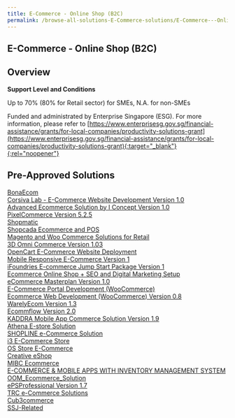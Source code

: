 ```yaml
---
title: E-Commerce - Online Shop (B2C)
permalink: /browse-all-solutions-E-Commerce-solutions/E-Commerce---Online-Shop--B2C-
---
```


## E-Commerce - Online Shop (B2C)
## Overview

**Support Level and Conditions**

Up to 70% (80% for Retail sector)  for SMEs, N.A. for non-SMEs

Funded and administrated by Enterprise Singapore (ESG). For more information, please refer to
[https://www.enterprisesg.gov.sg/financial-assistance/grants/for-local-companies/productivity-solutions-grant](https://www.enterprisesg.gov.sg/financial-assistance/grants/for-local-companies/productivity-solutions-grant){:target="_blank"}{:rel="noopener"}

## Pre-Approved Solutions

<a href='/productivity-solutions-grant/solutionrepo/solution248' target='_blank'>BonaEcom</a><br>
<a href='/productivity-solutions-grant/solutionrepo/solution307' target='_blank'>Corsiva Lab - E-Commerce Website Development Version 1.0 </a><br>
<a href='/productivity-solutions-grant/solutionrepo/solution467' target='_blank'>Advanced Ecommerce Solution by I Concept Version 1.0 </a><br>
<a href='/productivity-solutions-grant/solutionrepo/solution709' target='_blank'>PixelCommerce Version 5.2.5</a><br>
<a href='/productivity-solutions-grant/solutionrepo/solution783' target='_blank'>Shopmatic</a><br>
<a href='/productivity-solutions-grant/solutionrepo/solution931' target='_blank'>Shopcada Ecommerce and POS</a><br>
<a href='/productivity-solutions-grant/solutionrepo/solution1243' target='_blank'>Magento and Woo Commerce Solutions for Retail</a><br>
<a href='/productivity-solutions-grant/solutionrepo/solution1390' target='_blank'>3D Omni Commerce Version 1.03</a><br>
<a href='/productivity-solutions-grant/solutionrepo/solution1446' target='_blank'>OpenCart E-Commerce Website Deployment</a><br>
<a href='/productivity-solutions-grant/solutionrepo/solution1526' target='_blank'>Mobile Responsive E-Commerce Version 1</a><br>
<a href='/productivity-solutions-grant/solutionrepo/solution1671' target='_blank'>iFoundries E-commerce Jump Start Package Version 1</a><br>
<a href='/productivity-solutions-grant/solutionrepo/solution1815' target='_blank'>Ecommerce Online Shop + SEO and Digital Marketing Setup</a><br>
<a href='/productivity-solutions-grant/solutionrepo/solution2089' target='_blank'>eCommerce Masterplan Version 1.0</a><br>
<a href='/productivity-solutions-grant/solutionrepo/solution2102' target='_blank'>E-Commerce Portal Development (WooCommerce)</a><br>
<a href='/productivity-solutions-grant/solutionrepo/solution2110' target='_blank'>Ecommerce Web Development (WooCommerce) Version 0.8</a><br>
<a href='/productivity-solutions-grant/solutionrepo/solution2196' target='_blank'>WarelyEcom Version 1.3</a><br>
<a href='/productivity-solutions-grant/solutionrepo/solution2262' target='_blank'>Ecommflow Version 2.0</a><br>
<a href='/productivity-solutions-grant/solutionrepo/solution2268' target='_blank'>KADDRA Mobile App Commerce Solution Version 1.9</a><br>
<a href='/productivity-solutions-grant/solutionrepo/solution2302' target='_blank'>Athena E-store Solution</a><br>
<a href='/productivity-solutions-grant/solutionrepo/solution2324' target='_blank'>SHOPLINE e-Commerce Solution</a><br>
<a href='/productivity-solutions-grant/solutionrepo/solution2356' target='_blank'>i3 E-Commerce Store</a><br>
<a href='/productivity-solutions-grant/solutionrepo/solution2415' target='_blank'>OS Store E-Commerce</a><br>
<a href='/productivity-solutions-grant/solutionrepo/solution2502' target='_blank'>Creative eShop</a><br>
<a href='/productivity-solutions-grant/solutionrepo/solution2544' target='_blank'>MIBC Ecommerce</a><br>
<a href='/productivity-solutions-grant/solutionrepo/solution2551' target='_blank'>E-COMMERCE & MOBILE APPS WITH INVENTORY MANAGEMENT SYSTEM</a><br>
<a href='/productivity-solutions-grant/solutionrepo/solution2727' target='_blank'>OOM_Ecommerce_Solution</a><br>
<a href='/productivity-solutions-grant/solutionrepo/solution2752' target='_blank'>ePSProfessional Version 1.7</a><br>
<a href='/productivity-solutions-grant/solutionrepo/solution2859' target='_blank'>TRC e-Commerce Solutions</a><br>
<a href='/productivity-solutions-grant/solutionrepo/solution2973' target='_blank'>Cub3commerce</a><br>
<a href='/productivity-solutions-grant/solutionrepo/solution3167' target='_blank'>SSJ-Related</a><br>
